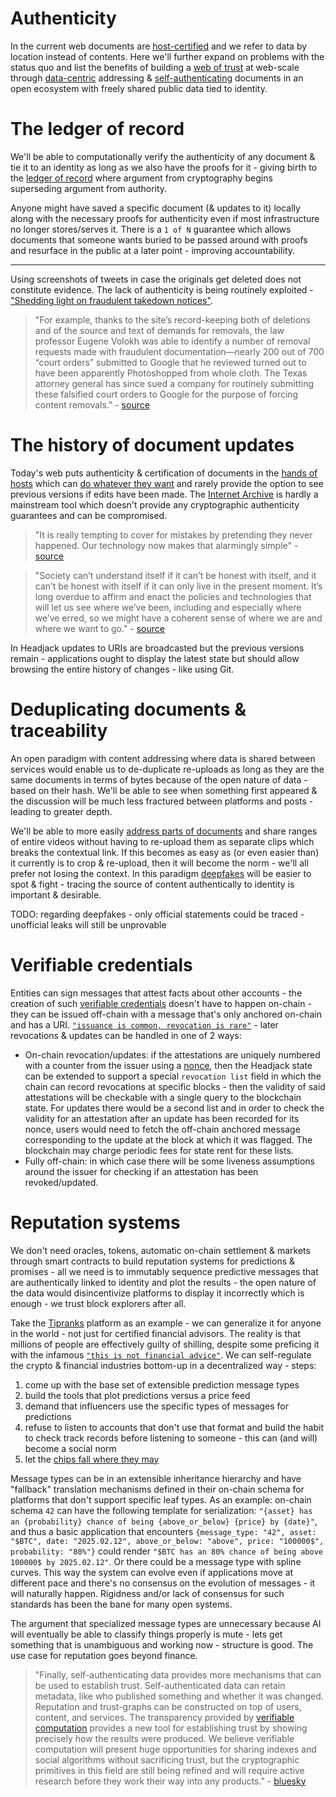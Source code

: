 # Authenticity

In the current web documents are [host-certified](problems_with_the_web.md#the-host-centric-web) and we refer to data by location instead of contents. Here we'll further expand on problems with the status quo and list the benefits of building a [web of trust](https://en.wikipedia.org/wiki/Web_of_trust) at web-scale through [data-centric](data_centric.md) addressing & [self-authenticating](https://en.wikipedia.org/wiki/Self-authenticating_document) documents in an open ecosystem with freely shared public data tied to identity.

# The ledger of record

We'll be able to computationally verify the authenticity of any document & tie it to an identity as long as we also have the proofs for it - giving birth to the [ledger of record](https://twitter.com/balajis/status/1459140902144729088) where argument from cryptography begins superseding argument from authority.

Anyone might have saved a specific document (& updates to it) locally along with the necessary proofs for authenticity even if most infrastructure no longer stores/serves it. There is a `1 of N` guarantee which allows documents that someone wants buried to be passed around with proofs and resurface in the public at a later point - improving accountability.

<!-- 
TODO:
In such an environment controversial and false claims are much easier to prove.
If even intranets and corps move to this addressing then whistpeblowing will be much more authentic. This is the mechanism for the biggest crimes to bubble up

The ability to do specific verifiable attribution to where a harm is coming from can increase our capacity to serve justice
Forced transparency !!!

https://en.wikipedia.org/wiki/Akashic_records

We could establish global [common knowledge](https://en.wikipedia.org/wiki/Common_knowledge_(logic)) through authenticity, reputation, and the ledger of record.


> "We are choked with news and starved of history." - [Will Durant](https://www.goodreads.com/quotes/8716601-we-are-choked-with-news-and-starved-of-history)


> "Perhaps better history needs better databases." - [@balajis](https://twitter.com/balajis/status/1434110543564996612)
-->

---

Using screenshots of tweets in case the originals get deleted does not constitute evidence. The lack of authenticity is being routinely exploited - ["Shedding light on fraudulent takedown notices"](https://today.law.harvard.edu/shedding-light-on-fraudulent-takedown-notices/).

> "For example, thanks to the site’s record-keeping both of deletions and of the source and text of demands for removals, the law professor Eugene Volokh was able to identify a number of removal requests made with fraudulent documentation—nearly 200 out of 700 “court orders” submitted to Google that he reviewed turned out to have been apparently Photoshopped from whole cloth. The Texas attorney general has since sued a company for routinely submitting these falsified court orders to Google for the purpose of forcing content removals." - [source](https://www.theatlantic.com/technology/archive/2021/06/the-internet-is-a-collective-hallucination/619320/)

# The history of document updates

Today's web puts authenticity & certification of documents in the [hands of hosts](host_centric.md) which can [do whatever they want](https://news.ycombinator.com/item?id=27690525) and rarely provide the option to see previous versions if edits have been made. The [Internet Archive](https://en.wikipedia.org/wiki/Internet_Archive) is hardly a mainstream tool which doesn't provide any cryptographic authenticity guarantees and can be compromised.

> "It is really tempting to cover for mistakes by pretending they never happened. Our technology now makes that alarmingly simple" - [source](https://www.theatlantic.com/technology/archive/2021/06/the-internet-is-a-collective-hallucination/619320/)

> "Society can’t understand itself if it can’t be honest with itself, and it can’t be honest with itself if it can only live in the present moment. It’s long overdue to affirm and enact the policies and technologies that will let us see where we’ve been, including and especially where we’ve erred, so we might have a coherent sense of where we are and where we want to go." - [source](https://www.theatlantic.com/technology/archive/2021/06/the-internet-is-a-collective-hallucination/619320/)

In Headjack updates to URIs are broadcasted but the previous versions remain - applications ought to display the latest state but should allow browsing the entire history of changes - like using Git.

# Deduplicating documents & traceability

An open paradigm with content addressing where data is shared between services would enable us to de-duplicate re-uploads as long as they are the same documents in terms of bytes because of the open nature of data - based on their hash. We'll be able to see when something first appeared & the discussion will be much less fractured between platforms and posts - leading to greater depth.

We'll be able to more easily [address parts of documents](names_and_paths.md#addressing-within-content) and share ranges of entire videos without having to re-upload them as separate clips which breaks the contextual link. If this becomes as easy as (or even easier than) it currently is to crop & re-upload, then it will become the norm - we'll all prefer not losing the context. In this paradigm [deepfakes](https://en.wikipedia.org/wiki/Deepfake) will be easier to spot & fight - tracing the source of content authentically to identity is important & desirable.

TODO: regarding deepfakes - only official statements could be traced - unofficial leaks will still be unprovable

# Verifiable credentials

Entities can sign messages that attest facts about other accounts - the creation of such [verifiable credentials](https://en.wikipedia.org/wiki/Verifiable_credentials) doesn't have to happen on-chain - they can be issued off-chain with a message that's only anchored on-chain and has a URI. [`"issuance is common, revocation is rare"`](https://vitalik.ca/general/2022/06/12/nonfin.html#modifying-and-revoking-attestations) - later revocations & updates can be handled in one of 2 ways:
- On-chain revocation/updates: if the attestations are uniquely numbered with a counter from the issuer using a [nonce](https://en.wikipedia.org/wiki/Cryptographic_nonce), then the Headjack state can be extended to support a special `revocation list` field in which the chain can record revocations at specific blocks - then the validity of said attestations will be checkable with a single query to the blockchain state. For updates there would be a second list and in order to check the validity for an attestation after an update has been recorded for its nonce, users would need to fetch the off-chain anchored message corresponding to the update at the block at which it was flagged. The blockchain may charge periodic fees for state rent for these lists.
- Fully off-chain: in which case there will be some liveness assumptions around the issuer for checking if an attestation has been revoked/updated.

<!-- TODO: POAP
https://www.google.com/search?q=poap&oq=poap&aqs=chrome..69i57j0i512l9.912j0j7&sourceid=chrome&ie=UTF-8 -->

# Reputation systems

We don't need oracles, tokens, automatic on-chain settlement & markets through smart contracts to build reputation systems for predictions & promises - all we need is to immutably sequence predictive messages that are authentically linked to identity and plot the results - the open nature of the data would disincentivize platforms to display it incorrectly which is enough - we trust block explorers after all.

Take the [Tipranks](https://www.tipranks.com/) platform as an example - we can generalize it for anyone in the world - not just for certified financial advisors. The reality is that millions of people are effectively guilty of shilling, despite some preficing it with the infamous [`"this is not financial advice"`](https://twitter.com/DegenSpartan/status/1552968186605490176). We can self-regulate the crypto & financial industries bottom-up in a decentralized way - steps:
1. come up with the base set of extensible prediction message types
2. build the tools that plot predictions versus a price feed
3. demand that influencers use the specific types of messages for predictions
4. refuse to listen to accounts that don't use that format and build the habit to check track records before listening to someone - this can (and will) become a social norm
5. let the [chips fall where they may](https://twitter.com/TSLAgang/status/1433896307702353921)

Message types can be in an extensible inheritance hierarchy and have "fallback" translation mechanisms defined in their on-chain schema for platforms that don't support specific leaf types. As an example: on-chain schema `42` can have the following template for serialization: `"{asset} has an {probability} chance of being {above_or_below} {price} by {date}"`, and thus a basic application that encounters `{message_type: "42", asset: "$BTC", date: "2025.02.12", above_or_below: "above", price: "100000$", probability: "80%"}` could render `"$BTC has an 80% chance of being above 100000$ by 2025.02.12"`. Or there could be a message type with spline curves. This way the system can evolve even if applications move at different pace and there's no consensus on the evolution of messages - it will naturally happen. Rigidness and/or lack of consensus for such standards has been the bane for many open systems.

The argument that specialized message types are unnecessary because AI will eventually be able to classify things properly is mute - lets get something that is unambiguous and working now - structure is good. The use case for reputation goes beyond finance.

<!-- Perhaps the reputation system can be abused - by making 100 accounts and building different prediction timelines throughout time and then using only the winners - this page should be treated just as a starting point and isn't trying to provide all the answers. -->

> "Finally, self-authenticating data provides more mechanisms that can be used to establish trust. Self-authenticated data can retain metadata, like who published something and whether it was changed. Reputation and trust-graphs can be constructed on top of users, content, and services. The transparency provided by [verifiable computation](https://en.wikipedia.org/wiki/Verifiable_computing) provides a new tool for establishing trust by showing precisely how the results were produced. We believe verifiable computation will present huge opportunities for sharing indexes and social algorithms without sacrificing trust, but the cryptographic primitives in this field are still being refined and will require active research before they work their way into any products." - [bluesky](https://blueskyweb.xyz/blog/3-6-2022-a-self-authenticating-social-protocol)










